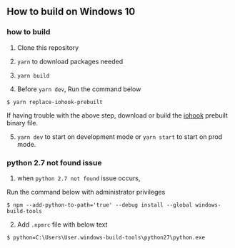 ## How to build on Windows 10

### how to build

1. Clone this repository

2. `yarn` to download packages needed

3. `yarn build`

4. Before `yarn dev`, Run the command below

```shell
$ yarn replace-iohook-prebuilt
```

If having trouble with the above step, download or build the [iohook](https://github.com/wilix-team/iohook) prebuilt binary file.

5. `yarn dev` to start on development mode or `yarn start` to start on prod mode.

### python 2.7 not found issue

1. when `python 2.7 not found` issue occurs,

Run the command below with administrator privileges

```shell
$ npm --add-python-to-path='true' --debug install --global windows-build-tools
```

2. Add `.npmrc` file with below text

```shell
$ python=C:\Users\User.windows-build-tools\python27\python.exe
```

